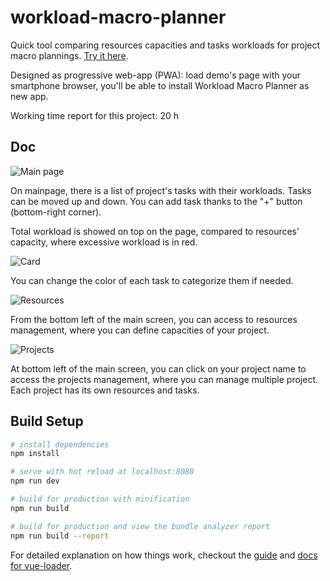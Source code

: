 # workload-macro-planner

Quick tool comparing resources capacities and tasks workloads
for project macro plannings.
[Try it here](https://keiwen.github.io/workload-macro-planner/).

Designed as progressive web-app (PWA):
load demo's page with your smartphone browser,
you'll be able to install Workload Macro Planner as new app.

Working time report for this project: 20 h


## Doc

![Main page](https://raw.githubusercontent.com/Keiwen/workload-macro-planner/master/samples/small/main.png)

On mainpage, there is a list of project's tasks
with their workloads. Tasks can be moved up and down.
You can add task thanks to the "+" button (bottom-right corner).

Total workload is showed on top on the page,
compared to resources' capacity,
where excessive workload is in red.

![Card](https://raw.githubusercontent.com/Keiwen/workload-macro-planner/master/samples/small/card.png)

You can change the color of each task to categorize them if needed.

![Resources](https://raw.githubusercontent.com/Keiwen/workload-macro-planner/master/samples/small/resources.png)

From the bottom left of the main screen,
you can access to resources management,
where you can define capacities of your project.

![Projects](https://raw.githubusercontent.com/Keiwen/workload-macro-planner/master/samples/small/projects.png)

At bottom left of the main screen, you can click on your project name
to access the projects management, where you can manage multiple project.
Each project has its own resources and tasks.



## Build Setup

``` bash
# install dependencies
npm install

# serve with hot reload at localhost:8080
npm run dev

# build for production with minification
npm run build

# build for production and view the bundle analyzer report
npm run build --report
```

For detailed explanation on how things work, checkout the [guide](http://vuejs-templates.github.io/webpack/) and [docs for vue-loader](http://vuejs.github.io/vue-loader).
